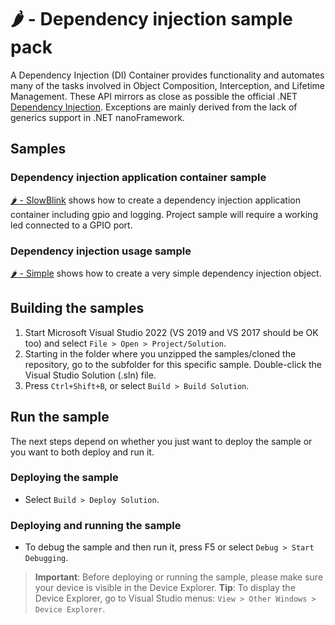 # 🌶️ - Dependency injection sample pack

A Dependency Injection (DI) Container provides functionality and automates many of the tasks involved in Object Composition, Interception, and Lifetime Management. These API mirrors as close as possible the official .NET 
[Dependency Injection](https://docs.microsoft.com/en-us/dotnet/core/extensions/dependency-injection). Exceptions are mainly derived from the lack of generics support in .NET nanoFramework.

## Samples

### Dependency injection application container sample 

[🌶️ -  SlowBlink](./SlowBlink/Program.cs) shows how to create a dependency injection application container including gpio and logging.  Project sample will require a working led connected to a GPIO port.

### Dependency injection usage sample

[🌶️ -  Simple](./Simple/Program.cs) shows how to create a very simple dependency injection object.

## Building the samples

1. Start Microsoft Visual Studio 2022 (VS 2019 and VS 2017 should be OK too) and select `File > Open > Project/Solution`.
1. Starting in the folder where you unzipped the samples/cloned the repository, go to the subfolder for this specific sample. Double-click the Visual Studio Solution (.sln) file.
1. Press `Ctrl+Shift+B`, or select `Build > Build Solution`.

## Run the sample

The next steps depend on whether you just want to deploy the sample or you want to both deploy and run it.

### Deploying the sample

- Select `Build > Deploy Solution`.

### Deploying and running the sample

- To debug the sample and then run it, press F5 or select `Debug > Start Debugging`.

> **Important**: Before deploying or running the sample, please make sure your device is visible in the Device Explorer.
> **Tip**: To display the Device Explorer, go to Visual Studio menus: `View > Other Windows > Device Explorer`.

